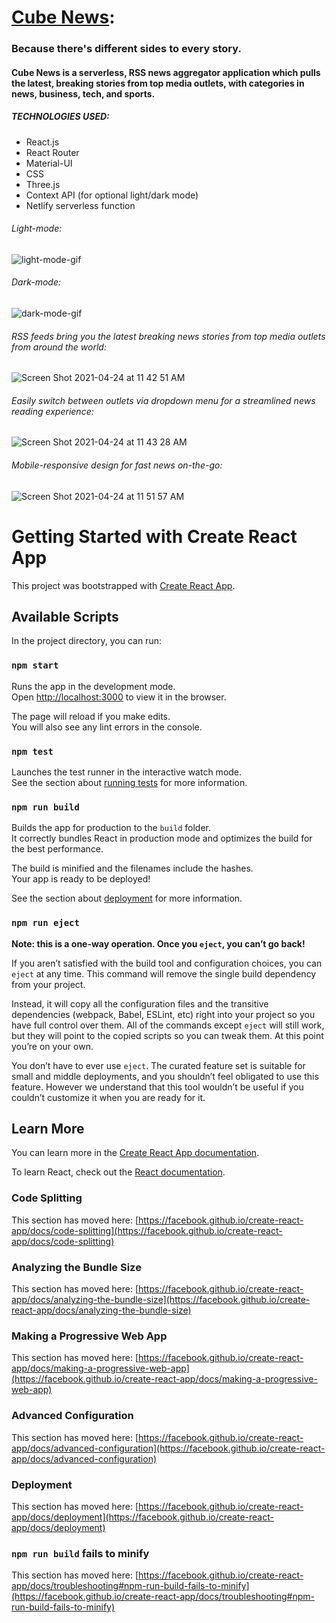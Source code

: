 # [Cube News](https://cube-news-app.netlify.app/): 

### Because there's different sides to every story.

#### Cube News is a serverless, RSS news aggregator application which pulls the latest, breaking stories from top media outlets, with categories in news, business, tech, and sports.

##### TECHNOLOGIES USED:
* React.js
* React Router
* Material-UI
* CSS
* Three.js
* Context API (for optional light/dark mode)
* Netlify serverless function

###### Light-mode:
![light-mode-gif](https://user-images.githubusercontent.com/68121283/115965782-59c32680-a4f0-11eb-82ef-420de3615648.gif)

###### Dark-mode:
![dark-mode-gif](https://user-images.githubusercontent.com/68121283/115965808-78292200-a4f0-11eb-8f02-3a93d6a7ce80.gif)

###### RSS feeds bring you the latest breaking news stories from top media outlets from around the world:
![Screen Shot 2021-04-24 at 11 42 51 AM](https://user-images.githubusercontent.com/68121283/115966276-706a7d00-a4f2-11eb-8a84-f7af71c9f999.png)

###### Easily switch between outlets via dropdown menu for a streamlined news reading experience:
![Screen Shot 2021-04-24 at 11 43 28 AM](https://user-images.githubusercontent.com/68121283/115966354-d951f500-a4f2-11eb-9fa1-3596388635d4.png)

###### Mobile-responsive design for fast news on-the-go:
![Screen Shot 2021-04-24 at 11 51 57 AM](https://user-images.githubusercontent.com/68121283/115966520-8dec1680-a4f3-11eb-8d0b-6c8707861f73.png)







# Getting Started with Create React App

This project was bootstrapped with [Create React App](https://github.com/facebook/create-react-app).

## Available Scripts

In the project directory, you can run:

### `npm start`

Runs the app in the development mode.\
Open [http://localhost:3000](http://localhost:3000) to view it in the browser.

The page will reload if you make edits.\
You will also see any lint errors in the console.

### `npm test`

Launches the test runner in the interactive watch mode.\
See the section about [running tests](https://facebook.github.io/create-react-app/docs/running-tests) for more information.

### `npm run build`

Builds the app for production to the `build` folder.\
It correctly bundles React in production mode and optimizes the build for the best performance.

The build is minified and the filenames include the hashes.\
Your app is ready to be deployed!

See the section about [deployment](https://facebook.github.io/create-react-app/docs/deployment) for more information.

### `npm run eject`

**Note: this is a one-way operation. Once you `eject`, you can’t go back!**

If you aren’t satisfied with the build tool and configuration choices, you can `eject` at any time. This command will remove the single build dependency from your project.

Instead, it will copy all the configuration files and the transitive dependencies (webpack, Babel, ESLint, etc) right into your project so you have full control over them. All of the commands except `eject` will still work, but they will point to the copied scripts so you can tweak them. At this point you’re on your own.

You don’t have to ever use `eject`. The curated feature set is suitable for small and middle deployments, and you shouldn’t feel obligated to use this feature. However we understand that this tool wouldn’t be useful if you couldn’t customize it when you are ready for it.

## Learn More

You can learn more in the [Create React App documentation](https://facebook.github.io/create-react-app/docs/getting-started).

To learn React, check out the [React documentation](https://reactjs.org/).

### Code Splitting

This section has moved here: [https://facebook.github.io/create-react-app/docs/code-splitting](https://facebook.github.io/create-react-app/docs/code-splitting)

### Analyzing the Bundle Size

This section has moved here: [https://facebook.github.io/create-react-app/docs/analyzing-the-bundle-size](https://facebook.github.io/create-react-app/docs/analyzing-the-bundle-size)

### Making a Progressive Web App

This section has moved here: [https://facebook.github.io/create-react-app/docs/making-a-progressive-web-app](https://facebook.github.io/create-react-app/docs/making-a-progressive-web-app)

### Advanced Configuration

This section has moved here: [https://facebook.github.io/create-react-app/docs/advanced-configuration](https://facebook.github.io/create-react-app/docs/advanced-configuration)

### Deployment

This section has moved here: [https://facebook.github.io/create-react-app/docs/deployment](https://facebook.github.io/create-react-app/docs/deployment)

### `npm run build` fails to minify

This section has moved here: [https://facebook.github.io/create-react-app/docs/troubleshooting#npm-run-build-fails-to-minify](https://facebook.github.io/create-react-app/docs/troubleshooting#npm-run-build-fails-to-minify)
